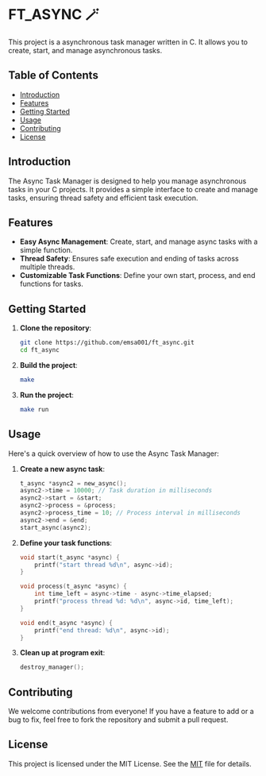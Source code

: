 # FT_ASYNC 🪄

This project is a asynchronous task manager written in C. It allows you to create, start, and manage asynchronous tasks.

## Table of Contents
- [Introduction](#introduction)
- [Features](#features)
- [Getting Started](#getting-started)
- [Usage](#usage)
- [Contributing](#contributing)
- [License](#license)

## Introduction
The Async Task Manager is designed to help you manage asynchronous tasks in your C projects. It provides a simple interface to create and manage tasks, ensuring thread safety and efficient task execution.
## Features
- **Easy Async Management**: Create, start, and manage async tasks with a simple function.
- **Thread Safety**: Ensures safe execution and ending of tasks across multiple threads.
- **Customizable Task Functions**: Define your own start, process, and end functions for tasks.
## Getting Started

1. **Clone the repository**:
    ```sh
    git clone https://github.com/emsa001/ft_async.git
    cd ft_async
    ```

2. **Build the project**:
    ```sh
    make
    ```

3. **Run the project**:
    ```sh
    make run
    ```
## Usage

Here's a quick overview of how to use the Async Task Manager:

1. **Create a new async task**:
    ```c
    t_async *async2 = new_async();
    async2->time = 10000; // Task duration in milliseconds
    async2->start = &start;
    async2->process = &process;
    async2->process_time = 10; // Process interval in milliseconds
    async2->end = &end;
    start_async(async2);
    ```

2. **Define your task functions**:
    ```c
    void start(t_async *async) {
        printf("start thread %d\n", async->id);
    }

    void process(t_async *async) {
        int time_left = async->time - async->time_elapsed;
        printf("process thread %d: %d\n", async->id, time_left);
    }

    void end(t_async *async) {
        printf("end thread: %d\n", async->id);
    }
    ```

4. **Clean up at program exit**:
    ```c
    destroy_manager();
    ```
    
## Contributing

We welcome contributions from everyone! If you have a feature to add or a bug to fix, feel free to fork the repository and submit a pull request.
## License
This project is licensed under the MIT License. See the [MIT](https://choosealicense.com/licenses/mit/) file for details.